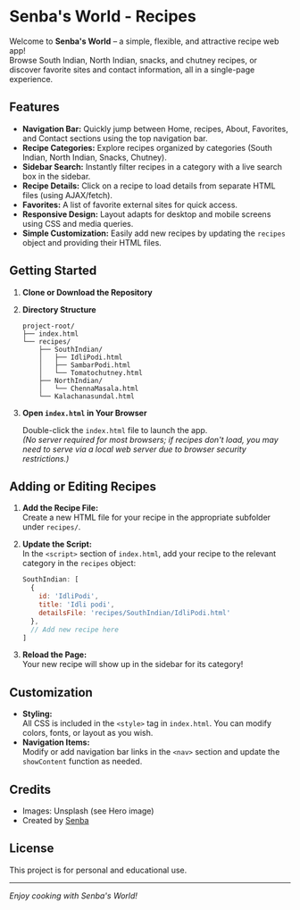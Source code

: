 # Senba's World - Recipes

Welcome to **Senba's World** – a simple, flexible, and attractive recipe web app!  
Browse South Indian, North Indian, snacks, and chutney recipes, or discover favorite sites and contact information, all in a single-page experience.

## Features

- **Navigation Bar:** Quickly jump between Home, recipes, About, Favorites, and Contact sections using the top navigation bar.
- **Recipe Categories:** Explore recipes organized by categories (South Indian, North Indian, Snacks, Chutney).
- **Sidebar Search:** Instantly filter recipes in a category with a live search box in the sidebar.
- **Recipe Details:** Click on a recipe to load details from separate HTML files (using AJAX/fetch).
- **Favorites:** A list of favorite external sites for quick access.
- **Responsive Design:** Layout adapts for desktop and mobile screens using CSS and media queries.
- **Simple Customization:** Easily add new recipes by updating the `recipes` object and providing their HTML files.

## Getting Started

1. **Clone or Download the Repository**

2. **Directory Structure**
   ```
   project-root/
   ├── index.html
   └── recipes/
       ├── SouthIndian/
       │   ├── IdliPodi.html
       │   ├── SambarPodi.html
       │   └── Tomatochutney.html
       ├── NorthIndian/
       │   └── ChennaMasala.html
       └── Kalachanasundal.html
   ```

3. **Open `index.html` in Your Browser**

   Double-click the `index.html` file to launch the app.  
   *(No server required for most browsers; if recipes don't load, you may need to serve via a local web server due to browser security restrictions.)*

## Adding or Editing Recipes

1. **Add the Recipe File:**  
   Create a new HTML file for your recipe in the appropriate subfolder under `recipes/`.

2. **Update the Script:**  
   In the `<script>` section of `index.html`, add your recipe to the relevant category in the `recipes` object:
   ```js
   SouthIndian: [
     {
       id: 'IdliPodi',
       title: 'Idli podi',
       detailsFile: 'recipes/SouthIndian/IdliPodi.html'
     },
     // Add new recipe here
   ]
   ```

3. **Reload the Page:**  
   Your new recipe will show up in the sidebar for its category!

## Customization

- **Styling:**  
  All CSS is included in the `<style>` tag in `index.html`. You can modify colors, fonts, or layout as you wish.
- **Navigation Items:**  
  Modify or add navigation bar links in the `<nav>` section and update the `showContent` function as needed.

## Credits

- Images: Unsplash (see Hero image)
- Created by [Senba](mailto:senbaleni@gmail.com)

## License

This project is for personal and educational use.  

---

*Enjoy cooking with Senba's World!*
